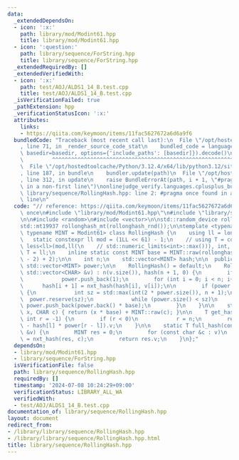 ```yaml
---
data:
  _extendedDependsOn:
  - icon: ':x:'
    path: library/mod/Modint61.hpp
    title: library/mod/Modint61.hpp
  - icon: ':question:'
    path: library/sequence/ForString.hpp
    title: library/sequence/ForString.hpp
  _extendedRequiredBy: []
  _extendedVerifiedWith:
  - icon: ':x:'
    path: test/AOJ/ALDS1_14_B.test.cpp
    title: test/AOJ/ALDS1_14_B.test.cpp
  _isVerificationFailed: true
  _pathExtension: hpp
  _verificationStatusIcon: ':x:'
  attributes:
    links:
    - https://qiita.com/keymoon/items/11fac5627672a6d6a9f6
  bundledCode: "Traceback (most recent call last):\n  File \"/opt/hostedtoolcache/Python/3.12.4/x64/lib/python3.12/site-packages/onlinejudge_verify/documentation/build.py\"\
    , line 71, in _render_source_code_stat\n    bundled_code = language.bundle(stat.path,\
    \ basedir=basedir, options={'include_paths': [basedir]}).decode()\n          \
    \         ^^^^^^^^^^^^^^^^^^^^^^^^^^^^^^^^^^^^^^^^^^^^^^^^^^^^^^^^^^^^^^^^^^^^^^^^^^^^^^^^^\n\
    \  File \"/opt/hostedtoolcache/Python/3.12.4/x64/lib/python3.12/site-packages/onlinejudge_verify/languages/cplusplus.py\"\
    , line 187, in bundle\n    bundler.update(path)\n  File \"/opt/hostedtoolcache/Python/3.12.4/x64/lib/python3.12/site-packages/onlinejudge_verify/languages/cplusplus_bundle.py\"\
    , line 312, in update\n    raise BundleErrorAt(path, i + 1, \"#pragma once found\
    \ in a non-first line\")\nonlinejudge_verify.languages.cplusplus_bundle.BundleErrorAt:\
    \ library/sequence/RollingHash.hpp: line 2: #pragma once found in a non-first\
    \ line\n"
  code: "// reference: https://qiita.com/keymoon/items/11fac5627672a6d6a9f6\n#pragma\
    \ once\n#include \"library/mod/Modint61.hpp\"\n#include \"library/sequence/ForString.hpp\"\
    \n\n#include <random>\n#include <vector>\n\nstd::random_device rollonghash_rnd;\n\
    std::mt19937 rollonghash_mt(rollonghash_rnd());\n\ntemplate <typename CHAR = char,\
    \ typename MINT = Modint61> class RollingHash {\n    using ll = long long;\n \
    \   static constexpr ll mod = (1LL << 61) - 1;\n    // using T = conditional_t<\
    \ less<ll>(mod,ll(\n    // std::numeric_limits<int>::max())), int, ll>;\n    using\
    \ T = ll;\n    inline static const MINT base = MINT::raw(rollonghash_mt() % (mod\
    \ - 2) + 2);\n\n    int n;\n    std::vector<MINT> hash;\n\n  public:\n    static\
    \ std::vector<MINT> power;\n\n    RollingHash() = default;\n    RollingHash(const\
    \ std::vector<CHAR> &v) : n(v.size()), hash(n + 1, 0) {\n        if (!power.size())\n\
    \            power.push_back(1);\n        for (int i = 0; i < n; i++)\n      \
    \      hash[i + 1] = nxt_hash(hash[i], v[i]);\n\n        if (power.size() <= n)\
    \ {\n            int sz = std::max(int(2 * power.size()), n + 1);\n          \
    \  power.reserve(sz);\n            while (power.size() < sz)\n               \
    \ power.push_back(power.back() * base);\n        }\n    }\n\n    static MINT nxt_hash(MINT\
    \ x, CHAR c) { return (x * base) + MINT::raw(c); }\n\n    T get_hash(int l = 0,\
    \ int r = -1) {\n        if (r < 0)\n            r = n;\n        return (hash[r]\
    \ - hash[l] * power[r - l]).v;\n    }\n\n    static T full_hash(const std::vector<CHAR>\
    \ &v) {\n        MINT res = 0;\n        for (const char &c : v)\n            res\
    \ = nxt_hash(res, c);\n        return res.v;\n    }\n};"
  dependsOn:
  - library/mod/Modint61.hpp
  - library/sequence/ForString.hpp
  isVerificationFile: false
  path: library/sequence/RollingHash.hpp
  requiredBy: []
  timestamp: '2024-07-08 10:24:29+09:00'
  verificationStatus: LIBRARY_ALL_WA
  verifiedWith:
  - test/AOJ/ALDS1_14_B.test.cpp
documentation_of: library/sequence/RollingHash.hpp
layout: document
redirect_from:
- /library/library/sequence/RollingHash.hpp
- /library/library/sequence/RollingHash.hpp.html
title: library/sequence/RollingHash.hpp
---
```

